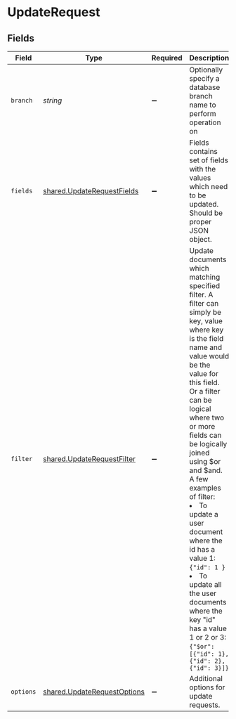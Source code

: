 # UpdateRequest


## Fields

| Field                                                                                                                                                                                                                                                                                                                                                                                                                                                                                             | Type                                                                                                                                                                                                                                                                                                                                                                                                                                                                                              | Required                                                                                                                                                                                                                                                                                                                                                                                                                                                                                          | Description                                                                                                                                                                                                                                                                                                                                                                                                                                                                                       |
| ------------------------------------------------------------------------------------------------------------------------------------------------------------------------------------------------------------------------------------------------------------------------------------------------------------------------------------------------------------------------------------------------------------------------------------------------------------------------------------------------- | ------------------------------------------------------------------------------------------------------------------------------------------------------------------------------------------------------------------------------------------------------------------------------------------------------------------------------------------------------------------------------------------------------------------------------------------------------------------------------------------------- | ------------------------------------------------------------------------------------------------------------------------------------------------------------------------------------------------------------------------------------------------------------------------------------------------------------------------------------------------------------------------------------------------------------------------------------------------------------------------------------------------- | ------------------------------------------------------------------------------------------------------------------------------------------------------------------------------------------------------------------------------------------------------------------------------------------------------------------------------------------------------------------------------------------------------------------------------------------------------------------------------------------------- |
| `branch`                                                                                                                                                                                                                                                                                                                                                                                                                                                                                          | *string*                                                                                                                                                                                                                                                                                                                                                                                                                                                                                          | :heavy_minus_sign:                                                                                                                                                                                                                                                                                                                                                                                                                                                                                | Optionally specify a database branch name to perform operation on                                                                                                                                                                                                                                                                                                                                                                                                                                 |
| `fields`                                                                                                                                                                                                                                                                                                                                                                                                                                                                                          | [shared.UpdateRequestFields](../../../sdk/models/shared/updaterequestfields.md)                                                                                                                                                                                                                                                                                                                                                                                                                   | :heavy_minus_sign:                                                                                                                                                                                                                                                                                                                                                                                                                                                                                | Fields contains set of fields with the values which need to be updated. Should be proper JSON object.                                                                                                                                                                                                                                                                                                                                                                                             |
| `filter`                                                                                                                                                                                                                                                                                                                                                                                                                                                                                          | [shared.UpdateRequestFilter](../../../sdk/models/shared/updaterequestfilter.md)                                                                                                                                                                                                                                                                                                                                                                                                                   | :heavy_minus_sign:                                                                                                                                                                                                                                                                                                                                                                                                                                                                                | Update documents which matching specified filter. A filter can simply be key, value where key is the field name and value would be the value for this field. Or a filter can be logical where two or more fields can be logically joined using $or and $and. A few examples of filter: <li> To update a user document where the id has a value 1: ```{"id": 1 }``` <li> To update all the user documents where the key "id" has a value 1 or 2 or 3: `{"$or": [{"id": 1}, {"id": 2}, {"id": 3}]}` |
| `options`                                                                                                                                                                                                                                                                                                                                                                                                                                                                                         | [shared.UpdateRequestOptions](../../../sdk/models/shared/updaterequestoptions.md)                                                                                                                                                                                                                                                                                                                                                                                                                 | :heavy_minus_sign:                                                                                                                                                                                                                                                                                                                                                                                                                                                                                | Additional options for update requests.                                                                                                                                                                                                                                                                                                                                                                                                                                                           |